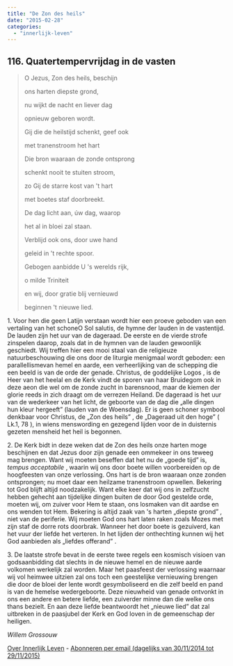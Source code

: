 ```yaml
---
title: "De Zon des heils"
date: "2015-02-28"
categories: 
  - "innerlijk-leven"
---
```


## 116\. Quatertempervrijdag in de vasten

> O Jezus, Zon des heils, beschijn  
>   
> ons harten diepste grond,  
>   
> nu wijkt de nacht en liever dag  
>   
> opnieuw geboren wordt.
> 
> Gij die de heilstijd schenkt, geef ook  
>   
> met tranenstroom het hart
> 
> Die bron waaraan de zonde ontsprong  
>   
> schenkt nooit te stuiten stroom,  
>   
> zo Gij de starre kost van 't hart  
>   
> met boetes staf doorbreekt.
> 
> De dag licht aan, úw dag, waarop  
>   
> het al in bloei zal staan.  
>   
> Verblijd ook ons, door uwe hand  
>   
> geleid in 't rechte spoor.
> 
> Gebogen aanbidde U 's werelds rijk,  
>   
> o milde Triniteit  
>   
> en wij, door gratie blij vernieuwd  
>   
> beginnen 't nieuwe lied.

1\. Voor hen die geen Latijn verstaan wordt hier een proeve geboden van een vertaling van het schoneO Sol salutis, de hymne der lauden in de vastentijd. De lauden zijn het uur van de dageraad. De eerste en de vierde strofe zinspelen daarop, zoals dat in de hymnen van de lauden gewoonlijk geschiedt. Wij treffen hier een mooi staal van die religieuze natuurbeschouwing die ons door de liturgie menigmaal wordt geboden: een parallellismevan hemel en aarde, een verheerlijking van de schepping die een beeld is van de orde der genade. Christus, de goddelijke Logos , is de Heer van het heelal en de Kerk vindt de sporen van haar Bruidegom ook in deze aeon die wel om de zonde zucht in barensnood, maar de kiemen der glorie reeds in zich draagt om de verrezen Heiland. De dageraad is het uur van de wederkeer van het licht, de geboorte van de dag die „alle dingen hun kleur hergeeft” (lauden van de Woensdag). Er is geen schoner symbool denkbaar voor Christus, de „Zon des heils” , de „Dageraad uit den hoge” ( Lk.1, 78 ), in wiens menswording en gezegend lijden voor de in duisternis gezeten mensheid het heil is begonnen.

2\. De Kerk bidt in deze weken dat de Zon des heils onze harten moge beschijnen en dat Jezus door zijn genade een ommekeer in ons teweeg mag brengen. Want wij moeten beseffen dat het nu de „goede tijd” is, _tempus acceptabile_ , waarin wij ons door boete willen voorbereiden op de hoogfeesten van onze verlossing. Ons hart is de bron waaraan onze zonden ontsprongen; nu moet daar een heilzame tranenstroom opwellen. Bekering tot God blijft altijd noodzakelijk. Want elke keer dat wij ons in zelfzucht hebben gehecht aan tijdelijke dingen buiten de door God gestelde orde, moeten wij, om zuiver voor Hem te staan, ons losmaken van dit aardse en ons wenden tot Hem. Bekering is altijd zaak van 's harten „diepste grond” , niet van de periferie. Wij moeten God ons hart laten raken zoals Mozes met zijn staf de dorre rots doorbrak. Wanneer het door boete is gezuiverd, kan het vuur der liefde het verteren. In het lijden der onthechting kunnen wij het God aanbieden als „liefdes offerand” .

3\. De laatste strofe bevat in de eerste twee regels een kosmisch visioen van godsaanbidding dat slechts in de nieuwe hemel en de nieuwe aarde volkomen werkelijk zal worden. Maar het paasfeest der verlossing waarnaar wij vol heimwee uitzien zal ons toch een geestelijke vernieuwing brengen die door de bloei der lente wordt gesymboliseerd en die zelf beeld en pand is van de hemelse wedergeboorte. Deze nieuwheid van genade ontvonkt in ons een andere en betere liefde, een zuiverder minne dan die welke ons thans bezielt. En aan deze liefde beantwoordt het „nieuwe lied” dat zal uitbreken in de paasjubel der Kerk en God loven in de gemeenschap der heiligen.

_Willem Grossouw_

[Over Innerlijk Leven](http://www.gelovenleren.net/2014/11/27/een-jaar-lang-innerlijk-leven-op-geloven-leren/) - [Abonneren per email (dagelijks van 30/11/2014 tot 29/11/2015)](http://eepurl.com/9P3DT)
